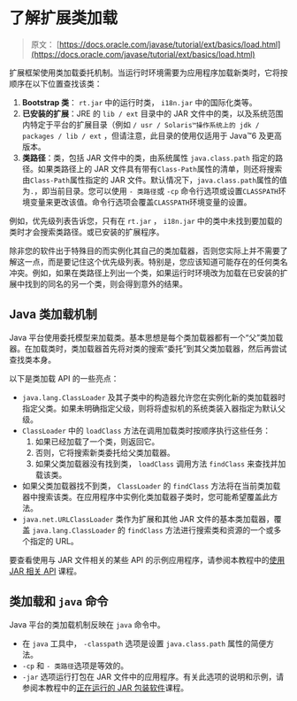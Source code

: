 # 了解扩展类加载

> 原文： [https://docs.oracle.com/javase/tutorial/ext/basics/load.html](https://docs.oracle.com/javase/tutorial/ext/basics/load.html)

扩展框架使用类加载委托机制。当运行时环境需要为应用程序加载新类时，它将按顺序在以下位置查找该类：

1.  **Bootstrap 类**： `rt.jar` 中的运行时类， `i18n.jar` 中的国际化类等。
2.  **已安装的扩展**：JRE 的 `lib / ext` 目录中的 JAR 文件中的类，以及系统范围内特定于平台的扩展目录（例如 `/ usr / Solaris™操作系统上的 jdk / packages / lib / ext` ，但请注意，此目录的使用仅适用于 Java™6 及更高版本。
3.  **类路径**：类，包括 JAR 文件中的类，由系统属性 `java.class.path` 指定的路径。如果类路径上的 JAR 文件具有带有`Class-Path`属性的清单，则还将搜索由`Class-Path`属性指定的 JAR 文件。默认情况下，`java.class.path`属性的值为`.`，即当前目录。您可以使用 `- 类路径`或 `-cp` 命令行选项或设置`CLASSPATH`环境变量来更改该值。命令行选项会覆盖`CLASSPATH`环境变量的设置。

例如，优先级列表告诉您，只有在 `rt.jar` ， `i18n.jar` 中的类中未找到要加载的类时才会搜索类路径。或已安装的扩展程序。

除非您的软件出于特殊目的而实例化其自己的类加载器，否则您实际上并不需要了解这一点，而是要记住这个优先级列表。特别是，您应该知道可能存在的任何类名冲突。例如，如果在类路径上列出一个类，如果运行时环境改为加载在已安装的扩展中找到的同名的另一个类，则会得到意外的结果。

## Java 类加载机制

Java 平台使用委托模型来加载类。基本思想是每个类加载器都有一个“父”类加载器。在加载类时，类加载器首先将对类的搜索“委托”到其父类加载器，然后再尝试查找类本身。

以下是类加载 API 的一些亮点：

*   `java.lang.ClassLoader` 及其子类中的构造器允许您在实例化新的类加载器时指定父类。如果未明确指定父级，则将将虚拟机的系统类装入器指定为默认父级。
*   `ClassLoader` 中的 `loadClass` 方法在调用加载类时按顺序执行这些任务：
    1.  如果已经加载了一个类，则返回它。
    2.  否则，它将搜索新类委托给父类加载器。
    3.  如果父类加载器没有找到类， `loadClass` 调用方法 `findClass` 来查找并加载该类。
*   如果父类加载器找不到类， `ClassLoader` 的 `findClass` 方法将在当前类加载器中搜索该类。在应用程序中实例化类加载器子类时，您可能希望覆盖此方法。
*   `java.net.URLClassLoader` 类作为扩展和其他 JAR 文件的基本类加载器，覆盖 `java.lang.ClassLoader` 的 `findClass` 方法进行搜索类和资源的一个或多个指定的 URL。

要查看使用与 JAR 文件相关的某些 API 的示例应用程序，请参阅本教程中的[使用 JAR 相关 API](../../deployment/jar/apiindex.html) 课程。

## 类加载和 `java` 命令

Java 平台的类加载机制反映在 `java` 命令中。

*   在 `java` 工具中， `-classpath` 选项是设置 `java.class.path` 属性的简便方法。
*   `-cp` 和 `- 类路径`选项是等效的。
*   `-jar` 选项运行打包在 JAR 文件中的应用程序。有关此选项的说明和示例，请参阅本教程中的[正在运行的 JAR 包装软件](../../deployment/jar/run.html)课程。